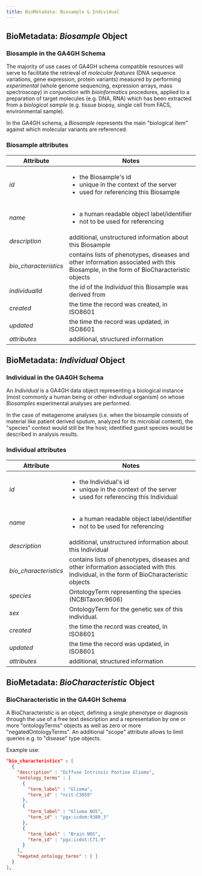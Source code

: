 ```yaml
---
title: BioMetadata: Biosample & Individual
---
```


## BioMetadata: *Biosample* Object

### Biosample in the GA4GH Schema

The majority of use cases of GA4GH
schema compatible resources will serve to facilitate the retrieval of *molecular
features* (DNA sequence variations, gene expression, protein variants) measured
by performing *experimental* (whole genome sequencing, expression arrays, mass
spectroscopy) in conjunction with *bioinformatics* procedures, applied to a
preparation of target molecules (e.g. DNA, RNA) which has been extracted from a
*biological sample* (e.g. tissue biopsy, single cell from FACS,
environmental sample).

In the GA4GH schema, a *Biosample* represents the main "biological
item" against which molecular variants are referenced.

### Biosample attributes

Attribute | Notes
--- | ---
*id* | <ul><li>the Biosample's id</li><li>unique in the context of the server</li><li>used for referencing this Biosample</li></ul>
*name* | <ul><li>a human readable object label/identifier</li><li>not to be used for referencing</li></ul>
*description* | additional, unstructured information about this Biosample
*bio_characteristics* | contains lists of phenotypes, diseases and other information associated with this Biosample, in the form of BioCharacteristic objects
*individualId* | the *id* of the *Individual* this Biosample was derived from
*created* | the time the record was created, in ISO8601
*updated* | the time the record was updated, in ISO8601
*attributes* | additional, structured information


## BioMetadata: *Individual* Object

### Individual in the GA4GH Schema

An *Individual* is a GA4GH data object representing a biological instance
(most commonly a human being or other individual organism) on whose *Biosamples*
experimental analyses are performed.

In the case of metagenome analyses (i.e. when the biosample consists of
material like patient derived sputum, analyzed for its microbial content), the
"species" context would still be the host; identified guest species would
be described in analysis results.

### Individual attributes

Attribute | Notes
--- | ---
*id* | <ul><li>the Individual's id</li><li>unique in the context of the server</li><li>used for referencing this Individual</li></ul>
*name* | <ul><li>a human readable object label/identifier</li><li>not to be used for referencing</li></ul>
*description* | additional, unstructured information about this Individual
*bio_characteristics* | contains lists of phenotypes, diseases and other information associated with this Individual, in the form of BioCharacteristic objects
*species*  | OntologyTerm representing the species (NCBITaxon:9606)
*sex*  | OntologyTerm for the genetic sex of this individual.
*created* | the time the record was created, in ISO8601
*updated* | the time the record was updated, in ISO8601
*attributes* | additional, structured information


## BioMetadata: *BioCharacteristic* Object

### BioCharacteristic in the GA4GH Schema

A BioCharacteristic is an object, defining a single phenotype or diagnosis
through the use of a free text description and a representation by one or
more "ontologyTerms" objects as well as zero or more "negatedOntologyTerms".
An additional "scope" attribute allows to limit queries e.g. to "disease" type
objects.

Example use:

```json
"bio_characteristics" : [
  {
    "description" : "Diffuse Intrinsic Pontine Glioma",
    "ontology_terms" : [
      {
        "term_label" : "Glioma",
        "term_id" : "ncit:C3059"
      },
      {
        "term_label" : "Glioma NOS",
        "term_id" : "pgx:icdom:9380_3"
      },
      {
        "term_label" : "Brain NOS",
        "term_id" : "pgx:icdot:C71.9"
      }
    ],
    "negated_ontology_terms" : [ ]
  }
],
```
